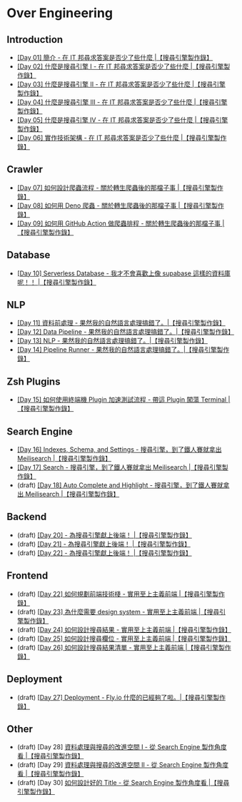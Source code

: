# Over Engineering


## Introduction

- [\[Day 01\] 簡介 - 在 IT 邦尋求答案是否少了些什麼 |【搜尋引擎製作錄】](./articles/01_introduction.md)
- [\[Day 02\] 什麼是搜尋引擎 I - 在 IT 邦尋求答案是否少了些什麼 |【搜尋引擎製作錄】](./articles/02_what_is_search_engine_I.md)
- [\[Day 03\] 什麼是搜尋引擎 II - 在 IT 邦尋求答案是否少了些什麼 |【搜尋引擎製作錄】](./articles/03_what_is_search_engine_II.md)
- [\[Day 04\] 什麼是搜尋引擎 III - 在 IT 邦尋求答案是否少了些什麼 |【搜尋引擎製作錄】](./articles/04_what_is_search_engine_III.md)
- [\[Day 05\] 什麼是搜尋引擎 IV - 在 IT 邦尋求答案是否少了些什麼 |【搜尋引擎製作錄】](./articles/05_what_is_search_engine_IV.md)
- [\[Day 06\] 實作技術架構 - 在 IT 邦尋求答案是否少了些什麼 |【搜尋引擎製作錄】](./articles/06_architecture.md)


## Crawler

- [\[Day 07\] 如何設計爬蟲流程 - 關於轉生爬蟲後的那檔子事 |【搜尋引擎製作錄】](./articles/07_crawler_I.md)
- [\[Day 08\] 如何用 Deno 爬蟲 - 關於轉生爬蟲後的那檔子事 |【搜尋引擎製作錄】](./articles/08_crawler_II.md)
- [\[Day 09\] 如何用 GitHub Action 做爬蟲排程 - 關於轉生爬蟲後的那檔子事 |【搜尋引擎製作錄】](./articles/09_crawler_III.md)


## Database

- [\[Day 10\] Serverless Database - 我才不會喜歡上像 supabase 這樣的資料庫呢！！ |【搜尋引擎製作錄】](./articles/10_supabase.md)


## NLP

- [\[Day 11\] 資料前處理 - 果然我的自然語言處理搞錯了。|【搜尋引擎製作錄】](./articles/11_data_processing_I.md)
- [\[Day 12\] Data Pipeline - 果然我的自然語言處理搞錯了。|【搜尋引擎製作錄】](./articles/12_data_processing_II.md)
- [\[Day 13\] NLP - 果然我的自然語言處理搞錯了。|【搜尋引擎製作錄】](./articles/13_data_processing_III.md)
- [\[Day 14\] Pipeline Runner - 果然我的自然語言處理搞錯了。|【搜尋引擎製作錄】](./articles/14_data_processing_IV.md)


## Zsh Plugins

- [\[Day 15\] 如何使用終端機 Plugin 加速測試流程 - 帶這 Plugin 闖蕩 Terminal |【搜尋引擎製作錄】](./articles/15_ms_plugin.md)


## Search Engine

- [\[Day 16\] Indexes, Schema, and Settings - 搜尋引擎，到了鐵人賽就拿出 Meilisearch |【搜尋引擎製作錄】](./articles/16_search_engine_index_schema_setting.md)
- [\[Day 17\] Search - 搜尋引擎，到了鐵人賽就拿出 Meilisearch |【搜尋引擎製作錄】](./articles/17_search_engine_search.md)
- (draft) [\[Day 18\] Auto Complete and Highlight - 搜尋引擎，到了鐵人賽就拿出 Meilisearch |【搜尋引擎製作錄】](./articles/)


## Backend

- (draft) [\[Day 20\] - 為搜尋引擎獻上後端！ |【搜尋引擎製作錄】](./articles/)
- (draft) [\[Day 21\] - 為搜尋引擎獻上後端！ |【搜尋引擎製作錄】](./articles/)
- (draft) [\[Day 22\] - 為搜尋引擎獻上後端！ |【搜尋引擎製作錄】](./articles/)


## Frontend

- (draft) [\[Day 22\] 如何規劃前端技術棧 - 實用至上主義前端 |【搜尋引擎製作錄】](./draft/frontend/tech-stack.md)
- (draft) [\[Day 23\] 為什麼需要 design system - 實用至上主義前端 |【搜尋引擎製作錄】](./draft/frontend/design.md)
- (draft) [\[Day 24\] 如何設計搜尋結果 - 實用至上主義前端 |【搜尋引擎製作錄】](./draft/frontend/result.md)
- (draft) [\[Day 25\] 如何設計搜尋欄位 - 實用至上主義前端 |【搜尋引擎製作錄】](./draft/frontend/combobox.md)
- (draft) [\[Day 26\] 如何設計搜尋結果清單 - 實用至上主義前端 |【搜尋引擎製作錄】](./draft/frontend/result-list.md)


## Deployment

- (draft) [\[Day 27\] Deployment - Fly.io 什麼的已經夠了啦。|【搜尋引擎製作錄】](./articles/)


## Other
- (draft) [Day 28] [資料處理與搜尋的改進空間 I - 從 Search Engine 製作角度看 |【搜尋引擎製作錄】](./articles/)
- (draft) [Day 29] [資料處理與搜尋的改進空間 II - 從 Search Engine 製作角度看 |【搜尋引擎製作錄】](./articles/)
- (draft) [Day 30] [如何設計好的 Title - 從 Search Engine 製作角度看 |【搜尋引擎製作錄】](./draft/misc/title.md)
